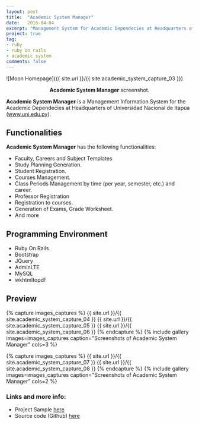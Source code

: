 ```yaml
---
layout: post
title:  "Academic System Manager"
date:   2016-04-04
excerpt: "Management System for Academic Dependecies at Headquarters of <i>Universidad Nacional de Itapúa</i>"
project: true
tag:
- ruby
- ruby on rails
- academic system
comments: false
---
```







![Moon Homepage]({{ site.url }}/{{ site.academic_system_capture_03 }})
<center><b>Academic System Manager</b> screenshot.</center>



**Academic System Manager** is a Management Information System for the Academic Dependecies at Headquarters of Universidad Nacional de Itapúa (www.uni.edu.py).


## Functionalities
**Academic System Manager** has the following functionalities:

* Faculty, Careers and Subject Templates
* Study Planning Generation.
* Student Registration.
* Courses Management.
* Class Periods Management by time (per year, semester, etc.) and career.
* Professor Registration
* Registration to courses.
* Generation of Exams, Grade Worksheet.
* And more



## Programming Environment
* Ruby On Rails
* Bootstrap
* JQuery
* AdminLTE
* MySQL
* wkhtmltopdf 




## Preview

{% capture images_captures %}
	{{ site.url }}/{{ site.academic_system_capture_04 }}
	{{ site.url }}/{{ site.academic_system_capture_05 }}
	{{ site.url }}/{{ site.academic_system_capture_06 }}
{% endcapture %}
{% include gallery images=images_captures caption="Screenshots of Academic System Manager" cols=3 %}


{% capture images_captures %}
	{{ site.url }}/{{ site.academic_system_capture_07 }}
	{{ site.url }}/{{ site.academic_system_capture_08 }}
{% endcapture %}
{% include gallery images=images_captures caption="Screenshots of Academic System Manager" cols=2 %}




### Links and more info:
* Project Sample [here](http://academicsystem.andreszorrillav.com)
* Source code (Github) [here](https://github.com/andreszorrilla/academic_system)